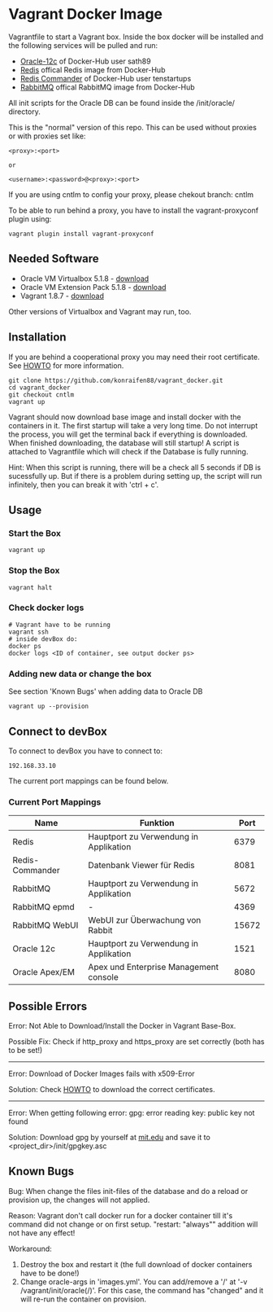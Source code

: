 # Vagrant Docker Image

Vagrantfile to start a Vagrant box. Inside the box docker will be installed and the following services will be pulled and run:

* [Oracle-12c](https://hub.docker.com/r/sath89/oracle-12c/) of Docker-Hub user sath89
* [Redis](https://hub.docker.com/_/redis/) offical Redis image from Docker-Hub
* [Redis Commander](https://hub.docker.com/r/tenstartups/redis-commander/) of Docker-Hub user tenstartups
* [RabbitMQ](https://hub.docker.com/_/rabbitmq/) offical RabbitMQ image from Docker-Hub

All init scripts for the Oracle DB can be found inside the /init/oracle/ directory.

This is the "normal" version of this repo. This can be used without proxies or with proxies set like:

    <proxy>:<port>
    
    or
    
    <username>:<password>@<proxy>:<port>
	
If you are using cntlm to config your proxy, please chekout branch: cntlm

To be able to run behind a proxy, you have to install the vagrant-proxyconf plugin using:

```
vagrant plugin install vagrant-proxyconf
```

## Needed Software

* Oracle VM Virtualbox 5.1.8 - [download](http://download.virtualbox.org/virtualbox/5.1.8/VirtualBox-5.1.8-111374-Win.exe)
* Oracle VM Extension Pack 5.1.8 - [download](http://download.virtualbox.org/virtualbox/5.1.8/Oracle_VM_VirtualBox_Extension_Pack-5.1.8.vbox-extpack)
* Vagrant 1.8.7 - [download](https://releases.hashicorp.com/vagrant/1.8.7/vagrant_1.8.7.msi)

Other versions of Virtualbox and Vagrant may run, too.

## Installation

If you are behind a cooperational proxy you may need their root certificate. 
See [HOWTO](init/certificates/HOWTO.md) for more information.

``` shell
git clone https://github.com/konraifen88/vagrant_docker.git
cd vagrant_docker
git checkout cntlm
vagrant up
```

Vagrant should now download base image and install docker with the containers in it.
The first startup will take a very long time. Do not interrupt the process, you will get the terminal back if everything is downloaded.
When finished downloading, the database will still startup!
A script is attached to Vagrantfile which will check if the Database is fully running. 

Hint:
When this script is running, there will be a check all 5 seconds if DB is sucessfully up. But if there is a problem during setting up, the script will run infinitely, then you can break it with 'ctrl + c'.

## Usage

### Start the Box

``` shell
vagrant up
```

### Stop the Box

``` shell
vagrant halt
```

### Check docker logs

``` shell
# Vagrant have to be running
vagrant ssh
# inside devBox do:
docker ps
docker logs <ID of container, see output docker ps>
```

### Adding new data or change the box
See section 'Known Bugs' when adding data to Oracle DB

``` shell
vagrant up --provision
```
## Connect to devBox
	
To connect to devBox you have to connect to:

    192.168.33.10

The current port mappings can be found below.
	
### Current Port Mappings

| Name            | Funktion                               | Port  |
|-----------------|----------------------------------------|-------|
| Redis           | Hauptport zu Verwendung in Applikation | 6379  |
| Redis-Commander | Datenbank Viewer für Redis             | 8081  |
| RabbitMQ        | Hauptport zu Verwendung in Applikation | 5672  |
| RabbitMQ epmd   | -                                      | 4369  |
| RabbitMQ WebUI  | WebUI zur Überwachung von Rabbit       | 15672 |
| Oracle 12c      | Hauptport zu Verwendung in Applikation | 1521  |
| Oracle Apex/EM  | Apex und Enterprise Management console | 8080  |

## Possible Errors
	
Error:
Not Able to Download/Install the Docker in Vagrant Base-Box.

Possible Fix:
Check if http_proxy and https_proxy are set correctly (both has to be set!)

---------------------------------------

Error:
Download of Docker Images fails with x509-Error

Solution:
Check [HOWTO](init/certificates/HOWTO.md) to download the correct certificates.

----------------------------------------

Error:
When getting following error:
    gpg: error reading key: public key not found
    
Solution:
Download gpg by yourself at [mit.edu](http://pgp.mit.edu/pks/lookup?op=get&options=mr&search=0x58118E89F3A912897C070ADBF76221572C52609D)
and save it to
    <project_dir>/init/gpgkey.asc
	

## Known Bugs

Bug:
When change the files init-files of the database and do a reload or provision up, the changes will not applied.

Reason:
Vagrant don't call docker run for a docker container till it's command did not change or on first setup. 
    "restart: "always""
addition will not have any effect!

Workaround:
1. Destroy the box and restart it (the full download of docker containers have to be done!)
2. Change oracle-args in 'images.yml'. You can add/remove a '/' at '-v /vagrant/init/oracle(/)'. For this case, the command has "changed" and it will re-run the container on provision. 